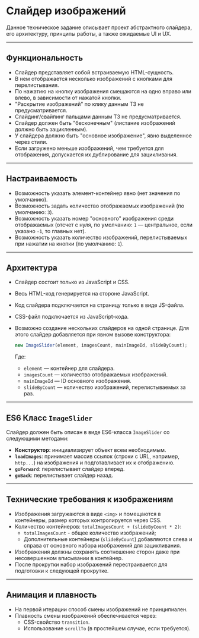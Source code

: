 # Слайдер изображений

Данное техническое задание описывает проект абстрактного слайдера, его архитектуру, принципы работы, а также ожидаемые UI и UX.

---

## Функциональность

- Слайдер представляет собой встраиваемую HTML-сущность.
- В нем отображается несколько изображений с кнопками для перелистывания.
- По нажатию на кнопку изображения смещаются на одно вправо или влево, в зависимости от нажатой кнопки.
- "Раскрытие изображений" по клику данным ТЗ не предусматривается.
- Слайдинг/свайпинг пальцами данным ТЗ не предусматривается.
- Слайдер должен быть "бесконечным" (листание изображений должно быть зацикленным).
- У слайдера должно быть "основное изображение", явно выделенное через стили.
- Если загружено меньше изображений, чем требуется для отображения, допускается их дублирование для зацикливания.

---

## Настраиваемость

- Возможность указать элемент-контейнер явно (нет значения по умолчанию).
- Возможность задать количество отображаемых изображений (по умолчанию: `3`).
- Возможность указать номер "основного" изображения среди отображаемых (отсчет с нуля, по умолчанию: `1` — центральное, если указано `-1`, то главных нет).
- Возможность указать количество изображений, перелистываемых при нажатии на кнопки (по умолчанию: `1`).

---

## Архитектура

- Слайдер состоит только из JavaScript и CSS.
- Весь HTML-код генерируется на стороне JavaScript.
- Код слайдера подключается на страницу только в виде JS-файла.
- CSS-файл подключается из JavaScript-кода.
- Возможно создание нескольких слайдеров на одной странице. Для этого слайдер добавляется при явном вызове конструктора:

  ```javascript
  new ImageSlider(element, imagesCount, mainImageId, slideByCount);
  ```

  Где:
    - `element` — контейнер для слайдера.
    - `imagesCount` — количество отображаемых изображений.
    - `mainImageId` — ID основного изображения.
    - `slideByCount` — количество изображений, перелистываемых за раз.

---

## ES6 Класс `ImageSlider`

Слайдер должен быть описан в виде ES6-класса `ImageSlider` со следующими методами:

- **Конструктор:** инициализирует объект всем необходимым.
- **`loadImages`**: принимает массив ссылок (строки с URL, например, `http...`) на изображения и подготавливает их к отображению.
- **`goForward`**: перелистывает слайдер вперед.
- **`goBack`**: перелистывает слайдер назад.

---

## Технические требования к изображениям

- Изображения загружаются в виде `<img>` и помещаются в контейнеры, размер которых контролируется через CSS.
- Количество контейнеров: `totalImagesCount + (slideByCount * 2)`:
  - `totalImagesCount` - общее количество изображений;
  - Дополнительные контейнеры (`slideByCount`) добавляются слева и справа от основного набора изображений для зацикливания.
- Изображения должны сохранять соотношение сторон даже при несовершенном вписывании в контейнер.
- После прокрутки набор изображений перестраивается для подготовки к следующей прокрутке.

---

## Анимация и плавность

- На первой итерации способ смены изображений не принципиален.
- Плавность смены изображений обеспечивается через:
    - CSS-свойство `transition`.
    - Использование `scrollTo` (в простейшем случае, если требуется).